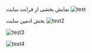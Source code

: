 نمایش بخشی از فرانت سایت
![test](https://github.com/arezabfn/Dynamic-resume-maker/assets/50272258/70c6a7d7-2d68-4024-b967-543e043dbe2f)

بخش ادمین سایت
![test2](https://github.com/arezabfn/Dynamic-resume-maker/assets/50272258/5f0ec038-5e61-4a9e-bb4d-91c727baedb0)

![test3](https://github.com/arezabfn/Dynamic-resume-maker/assets/50272258/5dbca085-65ce-425e-8afd-f3151289a1b4)

![test4](https://github.com/arezabfn/Dynamic-resume-maker/assets/50272258/0e12e5af-d980-4d0e-ad34-2e3fa736e492)

